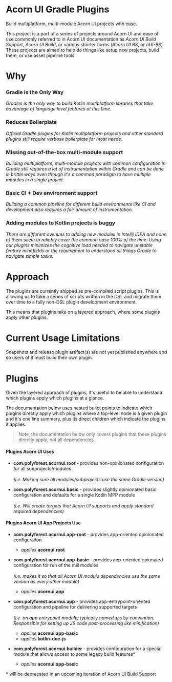 # Acorn UI Gradle Plugins
Build multiplatform, multi-module Acorn UI projects with ease.

This project is a part of a series of projects around Acorn UI and ease of use commonly referred to in Acorn UI documentation as _Acorn UI Build Support_, _Acorn UI Build_, or various shorter forms (_Acorn UI BS_, or _aUI-BS_).  These projects are aimed to help do things like setup new projects, build them, or use asset pipeline tools.

# Why

### Gradle is the Only Way  
_Gradles is the only way to build Kotlin multiplatform libraries that take advantage of language level features at this time._

### Reduces Boilerplate
_Official Gradle plugins for Kotlin multiplatform projects and other standard plugins still require verbose boilerplate for most needs._

### Missing out-of-the-box multi-module support  
_Building multiplatform, multi-module projects with common configuration in Gradle still requires a lot of instrumentation within Gradle and can be done in brittle ways even though it's a common paradigm to have multiple modules in a single project._

### Basic CI + Dev environment support  
_Building a common pipeline for different build environments like CI and development also requires a fair amount of instrumentation._

### Adding modules to Kotlin projects is buggy  
_There are different avenues to adding new modules in Intellij IDEA and none of them seem to reliably cover the common case 100% of the time.  Using our plugins minimizes the cognitive load needed to navigate unstable feature minefields or the requirement to understand all things Gradle to navigate simple tasks._

# Approach

The plugins are currently shipped as pre-compiled script plugins.  This is allowing us to take a series of scripts written in the DSL and migrate them over time to a fully non-DSL plugin development environment.

This means that plugins take on a layered approach, where some plugins apply other plugins.

# Current Usage Limitations

Snapshots and release plugin artifact(s) are not yet published anywhere and so users of it must build their own plugin. <!-- TODO | Generate direct or linkable documentation for this --> 

# Plugins

Given the layered approach of plugins, it's useful to be able to understand which plugins apply which plugins at a glance.

The documentation below uses nested bullet points to indicate which plugins directly apply which plugins where a top-level node is a given plugin and it's one line summary, plus its direct children which indicate the plugins it applies.

> Note, the documentation below only covers plugins that these plugins directly apply, not all dependencies.

<!-- TODO | After publishing to plugins.gradle.com, link each top level node to it's plugins.gradle.com entry -->
<!-- TODO | Make summaries read as broad intentions and use it as display label for a url to source documentation.  Provide guidance on this or good tooltips? -->

#### Plugins Acorn UI Uses

- **com.polyforest.acornui.root** - provides non-opinionated configuration for all subprojects/modules  
\
_(i.e. Making sure all modules/subprojects use the same Gradle version)_

- **com.polyforest.acornui.basic** - provides slightly opinionated basic configuration and defaults for a single Kotlin MPP module  
\
_(i.e. Will create targets that Acorn UI supports and apply standard required dependencies)_

#### Plugins Acorn UI App Projects Use

- **com.polyforest.acornui.app-root** - provides app-oriented opinionated configuration
  - _applies_ **acornui.root**

- **com.polyforest.acornui.app-basic** - provides app-oriented opionated configuration for run of the mill modules  
\
_(i.e. makes it so that all Acorn UI module dependencies use the same version as every other module)_

  - _applies_ **acornui.app**
  
- **com.polyforest.acornui.app** - provides app-entrypoint-oriented configuration and pipeline for delivering supported targets  
\
_(i.e. an app entrypoint module; typically named `app` by convention.  Responsible for setting up JS code post-processing like minification)_

  - _applies_ **acornui.app-basic**
  - _applies_ **kotlin-dce-js**

- **com.polyforest.acornui.builder** - provides configuration for a special module that allows access to some legacy build features*
  - _applies_ **acornui.app-basic**

\* will be deprecated in an upcoming iteration of Acorn UI Build Support
